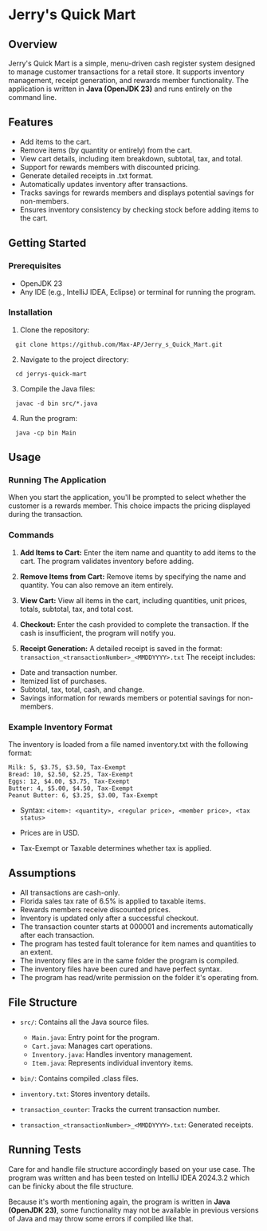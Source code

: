 
# Jerry's Quick Mart

## Overview

Jerry's Quick Mart is a simple, menu-driven cash register system designed to manage customer transactions for a retail store. It supports inventory management, receipt generation, and rewards member functionality. The application is written in **Java (OpenJDK 23)** and runs entirely on the command line.

## Features

- Add items to the cart.
- Remove items (by quantity or entirely) from the cart.
- View cart details, including item breakdown, subtotal, tax, and total.
- Support for rewards members with discounted pricing.
- Generate detailed receipts in .txt format.
- Automatically updates inventory after transactions.
- Tracks savings for rewards members and displays potential savings for non-members.
- Ensures inventory consistency by checking stock before adding items to the cart.


## Getting Started
### Prerequisites
- OpenJDK 23
- Any IDE (e.g., IntelliJ IDEA, Eclipse) or terminal for running the program.
### Installation


1. Clone the repository:
```
  git clone https://github.com/Max-AP/Jerry_s_Quick_Mart.git
```
2. Navigate to the project directory:
```
  cd jerrys-quick-mart
```
3. Compile the Java files:
```
  javac -d bin src/*.java
```
4. Run the program:
```
  java -cp bin Main
```
    
## Usage
### Running The Application
When you start the application, you'll be prompted to select whether the customer is a rewards member. This choice impacts the pricing displayed during the transaction.
### Commands
1. **Add Items to Cart:**
Enter the item name and quantity to add items to the cart. The program validates inventory before adding.

2. **Remove Items from Cart:**
Remove items by specifying the name and quantity. You can also remove an item entirely.

3. **View Cart:**
View all items in the cart, including quantities, unit prices, totals, subtotal, tax, and total cost.

4. **Checkout:**
Enter the cash provided to complete the transaction. If the cash is insufficient, the program will notify you.

5. **Receipt Generation:**
A detailed receipt is saved in the format:
`transaction_<transactionNumber>_<MMDDYYYY>.txt`
The receipt includes:
  - Date and transaction number.
  - Itemized list of purchases.
  - Subtotal, tax, total, cash, and change.
  - Savings information for rewards members or potential savings for non-members.

### Example Inventory Format
The inventory is loaded from a file named inventory.txt with the following format:
```
Milk: 5, $3.75, $3.50, Tax-Exempt
Bread: 10, $2.50, $2.25, Tax-Exempt
Eggs: 12, $4.00, $3.75, Tax-Exempt
Butter: 4, $5.00, $4.50, Tax-Exempt
Peanut Butter: 6, $3.25, $3.00, Tax-Exempt
```
- Syntax: `<item>: <quantity>, <regular price>, <member price>, <tax status>`

- Prices are in USD.

- Tax-Exempt or Taxable determines whether tax is applied.
## Assumptions

- All transactions are cash-only.
- Florida sales tax rate of 6.5% is applied to taxable items.
- Rewards members receive discounted prices.
- Inventory is updated only after a successful checkout.
- The transaction counter starts at 000001 and increments automatically after each transaction.
- The program has tested fault tolerance for item names and quantities to an extent.
- The inventory files are in the same folder the program is compiled.
- The inventory files have been cured and have perfect syntax.
- The program has read/write permission on the folder it's operating from.
## File Structure

- `src/`: Contains all the Java source files.

    - `Main.java`: Entry point for the program.
    - `Cart.java`: Manages cart operations.
    - `Inventory.java`: Handles inventory management.
    - `Item.java`: Represents individual inventory items.

- `bin/`: Contains compiled .class files.
- `inventory.txt`: Stores inventory details.
- `transaction_counter`: Tracks the current transaction number.
- `transaction_<transactionNumber>_<MMDDYYYY>.txt`: Generated receipts.
## Running Tests

Care for and handle file structure accordingly based on your use case. The program was written and has been tested on IntelliJ IDEA 2024.3.2 which can be finicky about the file structure. 

Because it's worth mentioning again, the program is written in **Java (OpenJDK 23)**, some functionality may not be available in previous versions of Java and may throw some errors if compiled like that.

